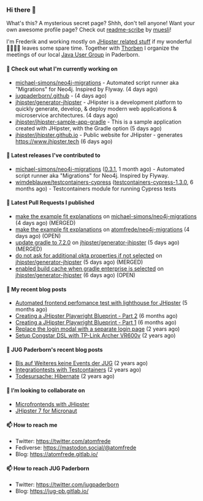 ### Hi there 👋

What's this? A mysterious secret page? Shhh, don't tell anyone!
Want your own awesome profile page? Check out [readme-scribe](https://github.com/muesli/readme-scribe) by [muesli](https://github.com/muesli)!

I'm Frederik and working mostly on [JHipster related stuff](https://github.com/jhipster/) if my wonderful 👨‍👩‍👧‍👦 leaves some spare time.
Together with [Thorben](https://github.com/thjanssen) I organize the meetings of our local [Java User Group](https://github.com/jugpaderborn) in Paderborn.

#### 👷 Check out what I'm currently working on

- [michael-simons/neo4j-migrations](https://github.com/michael-simons/neo4j-migrations) - Automated script runner aka &#34;Migrations&#34; for Neo4j. Inspired by Flyway. (4 days ago)
- [jugpaderborn/.github](https://github.com/jugpaderborn/.github) -  (4 days ago)
- [jhipster/generator-jhipster](https://github.com/jhipster/generator-jhipster) - JHipster is a development platform to quickly generate, develop, &amp; deploy modern web applications &amp; microservice architectures. (4 days ago)
- [jhipster/jhipster-sample-app-gradle](https://github.com/jhipster/jhipster-sample-app-gradle) - This is a sample application created with JHipster, with the Gradle option (5 days ago)
- [jhipster/jhipster.github.io](https://github.com/jhipster/jhipster.github.io) - Public website for JHipster - generates https://www.jhipster.tech (6 days ago)

#### 🔭 Latest releases I've contributed to

- [michael-simons/neo4j-migrations](https://github.com/michael-simons/neo4j-migrations) ([0.3.1](https://github.com/michael-simons/neo4j-migrations/releases/tag/0.3.1), 1 month ago) - Automated script runner aka &#34;Migrations&#34; for Neo4j. Inspired by Flyway.
- [wimdeblauwe/testcontainers-cypress](https://github.com/wimdeblauwe/testcontainers-cypress) ([testcontainers-cypress-1.3.0](https://github.com/wimdeblauwe/testcontainers-cypress/releases/tag/testcontainers-cypress-1.3.0), 6 months ago) - Testcontainers module for running Cypress tests

#### 🔨 Latest Pull Requests I published

- [make the example fit explanations](https://github.com/michael-simons/neo4j-migrations/pull/262) on [michael-simons/neo4j-migrations](https://github.com/michael-simons/neo4j-migrations) (4 days ago) (MERGED)
- [make the example fit explanations](https://github.com/atomfrede/neo4j-migrations/pull/1) on [atomfrede/neo4j-migrations](https://github.com/atomfrede/neo4j-migrations) (4 days ago) (OPEN)
- [update gradle to 7.2.0](https://github.com/jhipster/generator-jhipster/pull/16307) on [jhipster/generator-jhipster](https://github.com/jhipster/generator-jhipster) (5 days ago) (MERGED)
- [do not ask for additional okta properties if not selected](https://github.com/jhipster/generator-jhipster/pull/16306) on [jhipster/generator-jhipster](https://github.com/jhipster/generator-jhipster) (5 days ago) (MERGED)
- [enabled build cache when gradle enterprise is selected](https://github.com/jhipster/generator-jhipster/pull/16298) on [jhipster/generator-jhipster](https://github.com/jhipster/generator-jhipster) (6 days ago) (OPEN)

#### 📜 My recent blog posts

- [Automated frontend perfomance test with lighthouse for JHipster](https://atomfrede.gitlab.io/2021/04/automated-frontend-perfomance-test-with-lighthouse-for-jhipster/) (5 months ago)
- [Creating a JHipster Playwright Blueprint - Part 2](https://atomfrede.gitlab.io/2021/03/creating-a-jhipster-playwright-blueprint-part-2/) (6 months ago)
- [Creating a JHipster Playwright Blueprint - Part 1](https://atomfrede.gitlab.io/2021/03/creating-a-jhipster-playwright-blueprint-part-1/) (6 months ago)
- [Replace the login modal with a separate login page](https://atomfrede.gitlab.io/2019/11/replace-the-login-modal-with-a-separate-login-page/) (2 years ago)
- [Setup Congstar DSL with TP-Link Archer VR600v](https://atomfrede.gitlab.io/2019/08/setup-congstar-dsl-with-tp-link-archer-vr600v/) (2 years ago)

#### 📜 JUG Paderborn's recent blog posts

- [Bis auf Weiteres keine Events der JUG](https://jug-pb.gitlab.io/blog/2020/covid-19.html) (2 years ago)
- [Integrationtests with Testcontainers](https://jug-pb.gitlab.io/blog/2020/integrationtests-with-testcontainers.html) (2 years ago)
- [Todesursache: Hibernate](https://jug-pb.gitlab.io/blog/2020/todesursache-hibernate.html) (2 years ago)

#### 👯 I’m looking to collaborate on

- [Microfrontends with JHipster](https://github.com/jhipster/generator-jhipster/issues/10189)
- [JHipster 7 for Micronaut](https://github.com/jhipster/generator-jhipster-micronaut/issues/250)

#### 📫 How to reach me

- Twitter: https://twitter.com/atomfrede
- Fediverse: https://mastodon.social/@atomfrede
- Blog: https://atomfrede.gitlab.io/

#### 📫 How to reach JUG Paderborn

- Twitter: https://twitter.com/jugpaderborn
- Blog: https://jug-pb.gitlab.io/
